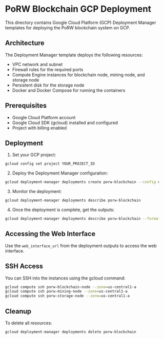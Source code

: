 # PoRW Blockchain GCP Deployment

This directory contains Google Cloud Platform (GCP) Deployment Manager templates for deploying the PoRW blockchain system on GCP.

## Architecture

The Deployment Manager template deploys the following resources:

- VPC network and subnet
- Firewall rules for the required ports
- Compute Engine instances for blockchain node, mining node, and storage node
- Persistent disk for the storage node
- Docker and Docker Compose for running the containers

## Prerequisites

- Google Cloud Platform account
- Google Cloud SDK (gcloud) installed and configured
- Project with billing enabled

## Deployment

1. Set your GCP project:

```bash
gcloud config set project YOUR_PROJECT_ID
```

2. Deploy the Deployment Manager configuration:

```bash
gcloud deployment-manager deployments create porw-blockchain --config deployment-manager.yaml
```

3. Monitor the deployment:

```bash
gcloud deployment-manager deployments describe porw-blockchain
```

4. Once the deployment is complete, get the outputs:

```bash
gcloud deployment-manager deployments describe porw-blockchain --format="yaml(outputs)"
```

## Accessing the Web Interface

Use the `web_interface_url` from the deployment outputs to access the web interface.

## SSH Access

You can SSH into the instances using the gcloud command:

```bash
gcloud compute ssh porw-blockchain-node --zone=us-central1-a
gcloud compute ssh porw-mining-node --zone=us-central1-a
gcloud compute ssh porw-storage-node --zone=us-central1-a
```

## Cleanup

To delete all resources:

```bash
gcloud deployment-manager deployments delete porw-blockchain
```
